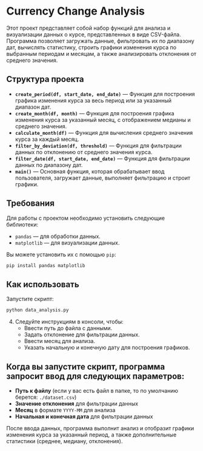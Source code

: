 
# Currency Change Analysis

Этот проект представляет собой набор функций для анализа и визуализации данных о курсе, представленных в виде CSV-файла. Программа позволяет загружать данные, фильтровать их по диапазону дат, вычислять статистику, строить графики изменения курса по выбранным периодам и месяцам, а также анализировать отклонения от среднего значения.

## Структура проекта

- **`create_period(df, start_date, end_date)`** — Функция для построения графика изменения курса за весь период или за указанный диапазон дат.
- **`create_month(df, month)`** — Функция для построения графика изменения курса за указанный месяц, с отображением медианы и среднего значения.
- **`calculate_month(df)`** — Функция для вычисления среднего значения курса за каждый месяц.
- **`filter_by_deviation(df, threshold)`** — Функция для фильтрации данных по отклонению от среднего значения курса.
- **`filter_date(df, start_date, end_date)`** — Функция для фильтрации данных по диапазону дат.
- **`main()`** — Основная функция, которая обрабатывает ввод пользователя, загружает данные, выполняет фильтрацию и строит графики.

## Требования

Для работы с проектом необходимо установить следующие библиотеки:

- `pandas` — для обработки данных.
- `matplotlib` — для визуализации данных.

Вы можете установить их с помощью `pip`:

```bash
pip install pandas matplotlib
```

## Как использовать
Запустите скрипт:
```bash
python data_analysis.py
```

4. Следуйте инструкциям в консоли, чтобы:
   - Ввести путь до файла с данными.
   - Задать отклонение для фильтрации данных.
   - Ввести месяц для анализа.
   - Указать начальную и конечную дату для построения графиков.

## Когда вы запустите скрипт, программа запросит ввод для следующих параметров:

- **Путь к файлу** (если у вас есть файл в папке, то по умолчанию берется: `./dataset.csv`)
- **Значение отклонения** для фильтрации данных
- **Месяц** в формате `YYYY-MM` для анализа
- **Начальная и конечная дата** для фильтрации данных

После ввода данных, программа выполнит анализ и отобразит графики изменения курса за указанный период, а также дополнительные статистики (среднее, медиану, отклонения).
